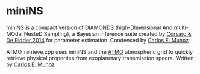 # miniNS 

miniNS is a compact version of [DIAMONDS](https://fys.kuleuven.be/ster/Software/Diamonds)  (high-DImensional And multi-MOdal NesteD Sampling), a Bayesian inference suite created by [Corsaro & De Ridder 2014](http://adsabs.harvard.edu/abs/2014A%26A...571A..71C) for parameter estimation. Condensed by [Carlos E. Munoz](https://github.com/munozcar)

ATMO_retrieve.cpp uses miniNS and the [ATMO](https://arxiv.org/pdf/1810.12971.pdf) atmospheric grid to quickly retrieve physical properties from exoplanetary transmission specra. Written by [Carlos E. Munoz](https://github.com/munozcar)

